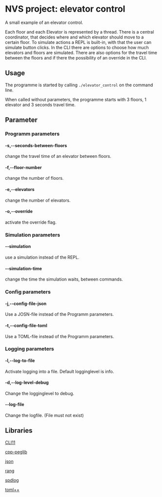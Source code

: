 # NVS project: elevator control

A small example of an elevator control.

Each floor and each Elevator is represented by a thread.
There is a central coordinator, that decides where and which elevator should move to a certain floor.
To simulate actions a REPL is built-in, with that the user can simulate button clicks.
In the CLI there are options to choose how much elevators and floors are simulated.
There are also options for the travel time between the floors and if there the possibility of an override in the CLI.

## Usage
The programme is started by calling `./elevator_control` on the command line. 

When called without parameters, the programme starts with 3 floors, 1 elevator and 3 seconds travel time.

## Parameter
### Programm parameters
#### -s,--seconds-between-floors <positive float>
change the travel time of an elevator between floors.

#### -f,--floor-number <unsigned int>
change the number of floors. 

#### -e,--elevators <unsigned int>
change the number of elevators.

#### -o,--override
activate the override flag.

### Simulation parameters
#### --simulation
use a simulation instead of the REPL.

#### --simulation-time <positive float>
change the time the simulation waits, between commands.

### Config parameters
#### -j,--config-file-json
Use a JOSN-file instead of the Programm parameters.

#### -t,--config-file-toml
Use a TOML-file instead of the Programm parameters.

### Logging parameters
#### -l,--log-to-file
Activate logging into a file. Default logginglevel is info.

#### -d,--log-level-debug
Change the logginglevel to debug.

#### --log-file <filepath>
Change the logfile. (File must not exist)


## Libraries
[CLI11](https://github.com/CLIUtils/CLI11)

[cpp-peglib](https://github.com/yhirose/cpp-peglib)

[json](https://github.com/nlohmann/json)

[rang](https://github.com/agauniyal/rang)

[spdlog](https://github.com/gabime/spdlog)

[toml++](https://github.com/marzer/tomlplusplus/)
